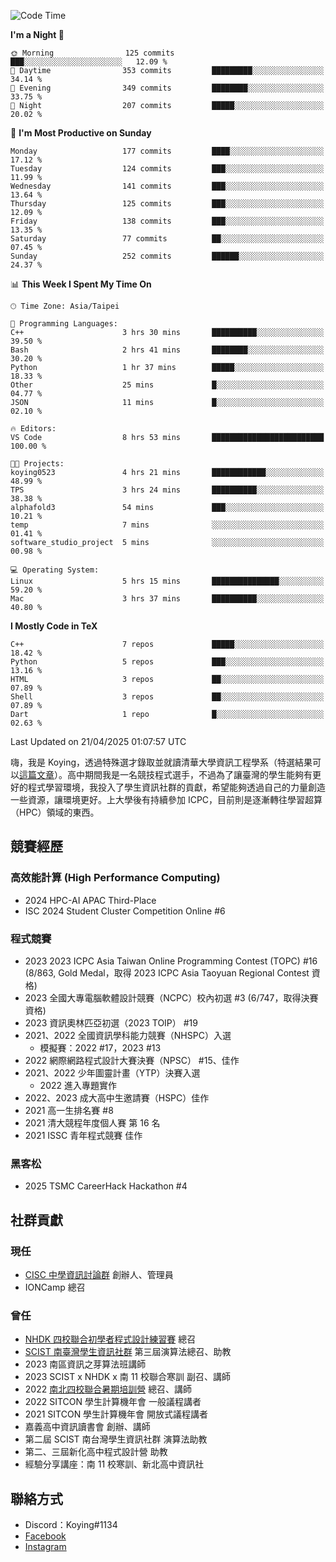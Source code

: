<!--START_SECTION:waka-->
![Code Time](http://img.shields.io/badge/Code%20Time-1%2C434%20hrs%2041%20mins-blue)

**I'm a Night 🦉** 

```text
🌞 Morning                125 commits         ███░░░░░░░░░░░░░░░░░░░░░░   12.09 % 
🌆 Daytime                353 commits         █████████░░░░░░░░░░░░░░░░   34.14 % 
🌃 Evening                349 commits         ████████░░░░░░░░░░░░░░░░░   33.75 % 
🌙 Night                  207 commits         █████░░░░░░░░░░░░░░░░░░░░   20.02 % 
```
📅 **I'm Most Productive on Sunday** 

```text
Monday                   177 commits         ████░░░░░░░░░░░░░░░░░░░░░   17.12 % 
Tuesday                  124 commits         ███░░░░░░░░░░░░░░░░░░░░░░   11.99 % 
Wednesday                141 commits         ███░░░░░░░░░░░░░░░░░░░░░░   13.64 % 
Thursday                 125 commits         ███░░░░░░░░░░░░░░░░░░░░░░   12.09 % 
Friday                   138 commits         ███░░░░░░░░░░░░░░░░░░░░░░   13.35 % 
Saturday                 77 commits          ██░░░░░░░░░░░░░░░░░░░░░░░   07.45 % 
Sunday                   252 commits         ██████░░░░░░░░░░░░░░░░░░░   24.37 % 
```


📊 **This Week I Spent My Time On** 

```text
🕑︎ Time Zone: Asia/Taipei

💬 Programming Languages: 
C++                      3 hrs 30 mins       ██████████░░░░░░░░░░░░░░░   39.50 % 
Bash                     2 hrs 41 mins       ████████░░░░░░░░░░░░░░░░░   30.20 % 
Python                   1 hr 37 mins        █████░░░░░░░░░░░░░░░░░░░░   18.33 % 
Other                    25 mins             █░░░░░░░░░░░░░░░░░░░░░░░░   04.77 % 
JSON                     11 mins             █░░░░░░░░░░░░░░░░░░░░░░░░   02.10 % 

🔥 Editors: 
VS Code                  8 hrs 53 mins       █████████████████████████   100.00 % 

🐱‍💻 Projects: 
koying0523               4 hrs 21 mins       ████████████░░░░░░░░░░░░░   48.99 % 
TPS                      3 hrs 24 mins       ██████████░░░░░░░░░░░░░░░   38.38 % 
alphafold3               54 mins             ███░░░░░░░░░░░░░░░░░░░░░░   10.21 % 
temp                     7 mins              ░░░░░░░░░░░░░░░░░░░░░░░░░   01.41 % 
software_studio_project  5 mins              ░░░░░░░░░░░░░░░░░░░░░░░░░   00.98 % 

💻 Operating System: 
Linux                    5 hrs 15 mins       ███████████████░░░░░░░░░░   59.20 % 
Mac                      3 hrs 37 mins       ██████████░░░░░░░░░░░░░░░   40.80 % 
```

**I Mostly Code in TeX** 

```text
C++                      7 repos             █████░░░░░░░░░░░░░░░░░░░░   18.42 % 
Python                   5 repos             ███░░░░░░░░░░░░░░░░░░░░░░   13.16 % 
HTML                     3 repos             ██░░░░░░░░░░░░░░░░░░░░░░░   07.89 % 
Shell                    3 repos             ██░░░░░░░░░░░░░░░░░░░░░░░   07.89 % 
Dart                     1 repo              █░░░░░░░░░░░░░░░░░░░░░░░░   02.63 % 
```




 Last Updated on 21/04/2025 01:07:57 UTC
<!--END_SECTION:waka-->


嗨，我是 Koying，透過特殊選才錄取並就讀清華大學資訊工程學系（特選結果可以[這篇文章](https://koyingtw.github.io/2022/10/31/%E7%89%B9%E9%81%B8%E5%BF%83%E5%BE%97/)）。高中期間我是一名競技程式選手，不過為了讓臺灣的學生能夠有更好的程式學習環境，我投入了學生資訊社群的貢獻，希望能夠透過自己的力量創造一些資源，讓環境更好。上大學後有持續參加 ICPC，目前則是逐漸轉往學習超算（HPC）領域的東西。

## 競賽經歷
### 高效能計算 (High Performance Computing)
- 2024 HPC-AI APAC Third-Place
- ISC 2024 Student Cluster Competition Online #6

### 程式競賽
- 2023 2023 ICPC Asia Taiwan Online Programming Contest (TOPC) #16 (8/863, Gold Medal，取得 2023 ICPC Asia Taoyuan Regional Contest 資格)
- 2023 全國大專電腦軟體設計競賽（NCPC）校內初選 #3 (6/747，取得決賽資格)
- 2023 資訊奧林匹亞初選（2023 TOIP） #19
- 2021、2022 全國資訊學科能力競賽（NHSPC）入選
    - 模擬賽：2022 #17，2023 #13
- 2022 網際網路程式設計大賽決賽（NPSC） #15、佳作
- 2021、2022 少年圖靈計畫（YTP）決賽入選
    - 2022 進入專題實作
- 2022、2023 成大高中生邀請賽（HSPC）佳作
- 2021 高一生排名賽 #8
- 2021 清大競程年度個人賽 第 16 名
- 2021 ISSC 青年程式競賽 佳作

### 黑客松
- 2025 TSMC CareerHack Hackathon #4

## 社群貢獻
### 現任
- [CISC 中學資訊討論群](https://discord.gg/mc9CgJvjZz) 創辦人、管理員
- IONCamp 總召

### 曾任
- [NHDK 四校聯合初學者程式設計練習賽](https://www.facebook.com/profile.php?id=100064076583372) 總召
- [SCIST 南臺灣學生資訊社群](https://www.facebook.com/scist.tw) 第三屆演算法總召、助教
- 2023 南區資訊之芽算法班講師
- 2023 SCIST x NHDK x 南 11 校聯合寒訓 副召、講師
- 2022 [南北四校聯合暑期培訓營](https://github.com/HHSH-CYSH-WGSH-HSNU-Summer-Camp/) 總召、講師
- 2022 SITCON 學生計算機年會 一般議程講者
- 2021 SITCON 學生計算機年會 開放式議程講者
- 嘉義高中資訊讀書會 創辦、講師
- 第二屆 SCIST 南台灣學生資訊社群 演算法助教
- 第二、三屆新化高中程式設計營 助教
- 經驗分享講座：南 11 校寒訓、新北高中資訊社

## 聯絡方式
- Discord：Koying#1134
- [Facebook](https://www.facebook.com/profile.php?id=100015800760577)
- [Instagram](https://www.instagram.com/cisc._.koying/)
